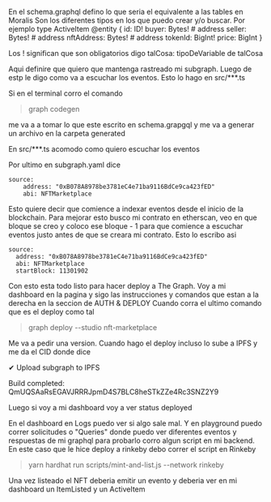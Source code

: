 En el schema.graphql defino lo que seria el equivalente a las tables en Moralis
Son los diferentes tipos en los que puedo crear y/o buscar. Por ejemplo
type ActiveItem @entity {
id: ID!
buyer: Bytes! # address
seller: Bytes! # address
nftAddress: Bytes! # address
tokenId: BigInt!
price: BigInt
}

Los ! significan que son obligatorios
digo
talCosa: tipoDeVariable de talCosa

Aqui definire que quiero que mantenga rastreado mi subgraph. Luego de estp le digo como va a
escuchar los eventos. Esto lo hago en src/\*\*\*.ts

Si en el terminal corro el comando

> graph codegen

me va a a tomar lo que este escrito en schema.grapgql y me va a generar un archivo en la carpeta generated

En src/\*\*\*.ts acomodo como quiero escuchar los eventos

Por ultimo en subgraph.yaml dice

    source:
        address: "0xB078A8978be3781eC4e71ba9116BdCe9ca423fED"
        abi: NFTMarketplace

Esto quiere decir que comience a indexar eventos desde el inicio de la blockchain. Para mejorar esto busco mi contrato en etherscan, veo en que bloque se creo y coloco ese bloque - 1 para que
comience a escuchar eventos justo antes de que se creara mi contrato. Esto lo escribo asi

    source:
      address: "0xB078A8978be3781eC4e71ba9116BdCe9ca423fED"
      abi: NFTMarketplace
      startBlock: 11301902

Con esto esta todo listo para hacer deploy a The Graph. Voy a mi dashboard en la pagina
y sigo las instrucciones y comandos que estan a la derecha en la seccion de AUTH & DEPLOY
Cuando corra el ultimo comando que es el deploy como tal

> graph deploy --studio nft-marketplace

Me va a pedir una version. Cuando hago el deploy incluso lo sube a IPFS y me da el CID donde dice

✔ Upload subgraph to IPFS

Build completed: QmUQSAaRsEGAVJRRRJpmD4S7BLC8heSTkZZe4Rc3SNZ2Y9

Luego si voy a mi dashboard voy a ver status deployed

En el dashboard en Logs puedo ver si algo sale mal. Y en playground puedo correr solicitudes o "Queries" donde puedo ver diferentes eventos y respuestas de mi graphql para probarlo corro
algun script en mi backend. En este caso que le hice deploy a rinkeby debo correr el script en
Rinkeby

> yarn hardhat run scripts/mint-and-list.js --network rinkeby

Una vez listeado el NFT deberia emitir un evento y deberia ver en mi dashboard un ItemListed
y un ActiveItem
